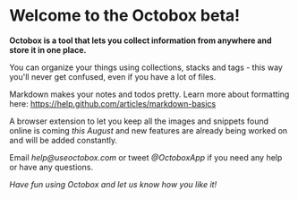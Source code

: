 # Welcome to the Octobox beta!

**Octobox is a tool that lets you collect information from anywhere and store it in one place.**

You can organize your things using collections, stacks and tags - this way you'll never get confused, even if you have a lot of files.

Markdown makes your notes and todos pretty. Learn more about formatting here: https://help.github.com/articles/markdown-basics

A browser extension to let you keep all the images and snippets found online is coming *this August* and new features are already being worked on and will be added constantly.

Email _help@useoctobox.com_ or tweet _@OctoboxApp_ if you need any help or have any questions.

*Have fun using Octobox and let us know how you like it!*
